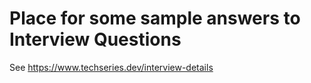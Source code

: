 # Place for some sample answers to Interview Questions 
See https://www.techseries.dev/interview-details
